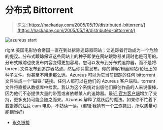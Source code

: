 # 分布式 Bittorrent

> 原文:[https://hackaday.com/2005/05/19/distributed-bittorrent/](https://hackaday.com/2005/05/19/distributed-bittorrent/)

![azureus start](../Images/e433023c1397ccc433c8ee3924e6afd8.png)

right 美国电影协会帝国一直在到处拆除追踪器网站；让追踪者行动成为一个危险的提议。分布式跟踪保证这些网站上的种子即使在网站跟踪器关闭时也是可用的。分布式跟踪也使发布内容变得更加容易。您可以发布到分布式追踪器，而不是将. torrent 文件发布到追踪器站点。然后你只需发布。你的博客/粉丝网站/论坛上的种子文件。你甚至不用走那么远。Azureus 可以为它当前跟踪的任何 bittorrent 文件生成一个“磁铁:”链接。任何人都可以在他们的 Azureus 客户端和。torrent 文件将直接从数据库中检索。我认为这个系统对出版他们原创作品的人来说很棒，因为他们不必提供大量的带宽或者依赖某人的追踪器。最近,[官方客户端](http://www.bittorrent.com/index.html)增加了支持，更多支持可能会随之而来。Azureus 解释了跳跃后的魔法。如果你不忙着下载蹩脚的[烂片](http://imdb.com/title/tt0121766/) cam 电影，不妨读一读。(编辑:我猜有一个[工作拷贝](http://www.boingboing.net/2005/05/19/star_wars_iii_online.html)，所以质量可能相当好)

*   [永久链接](http://azureus.aelitis.com/wiki/index.php/DistributedTrackerAndDatabase)